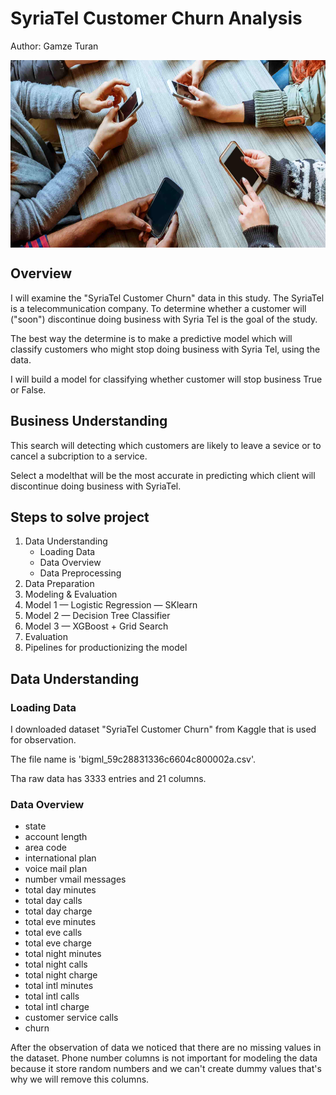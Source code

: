# SyriaTel Customer Churn Analysis

Author: Gamze Turan

<img align="center" width="600" height="300" src='images/people_phone.jpg'>

## Overview

I will examine the "SyriaTel Customer Churn" data in this study. The SyriaTel is a telecommunication company. To determine whether a customer will ("soon") discontinue doing business with Syria Tel is the goal of the study.

The best way the determine is to make a predictive model which will classify customers who might stop doing business with Syria Tel, using the data.

I will build a model for classifying whether customer will stop business True or False.

## Business Understanding

This search will detecting which customers are likely to leave a sevice or to cancel a subcription to a service.

Select a modelthat will be the most accurate in predicting which client will discontinue doing business with SyriaTel.

## Steps to solve project

1. Data Understanding
   * Loading Data
   * Data Overview
   * Data Preprocessing
2. Data Preparation
3. Modeling & Evaluation
4. Model 1 — Logistic Regression — SKlearn
5. Model 2 — Decision Tree Classifier
6. Model 3 — XGBoost + Grid Search
7. Evaluation
8. Pipelines for productionizing the model

## Data Understanding

### Loading Data 

I downloaded dataset "SyriaTel Customer Churn" from Kaggle that is used for observation.

The file name is 'bigml_59c28831336c6604c800002a.csv'.

Tha raw data has 3333 entries and 21 columns.

### Data Overview

- state 
- account length
- area code
- international plan
- voice mail plan
- number vmail messages
- total day minutes
- total day calls
- total day charge
- total eve minutes
- total eve calls
- total eve charge
- total night minutes
- total night calls
- total night charge
- total intl minutes
- total intl calls
- total intl charge
- customer service calls
- churn

After the observation of data we noticed that there are no missing values in the dataset.
Phone number columns is not important for modeling the data because it store random numbers
and we can't create dummy values that's why we will remove this columns.

